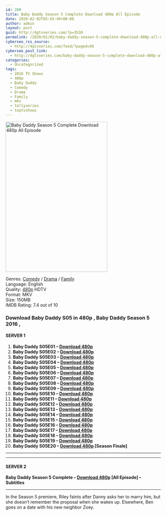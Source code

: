```yaml
---
id: 260
title: Baby Daddy Season 5 Complete Download 480p All Episode
date: 2020-02-02T05:43:49+00:00
author: admin
layout: post
guid: http://4gtvseries.com/?p=3530
permalink: /2020/02/02/baby-daddy-season-5-complete-download-480p-all-episode/
cyberseo_rss_source:
  - http://4gtvseries.com/feed/?paged=50
cyberseo_post_link:
  - http://4gtvseries.com/baby-daddy-season-5-complete-download-480p-all-episode/
categories:
  - Uncategorized
tags:
  - 2016 TV Shows
  - 480p
  - Baby Daddy
  - Comedy
  - Drama
  - Family
  - mkv
  - tellyseries
  - toptvshows
---
```

<img loading="lazy" class="aligncenter" src="https://4.bp.blogspot.com/-mSI8IazrpRk/XjZg9xG4JWI/AAAAAAAAAX8/eVMpArFSplkSpVr2Uw0xJv1MHlarmj0MQCK4BGAYYCw/s1600/Baby%2BDaddy%2BSeason%2B5.jpg" alt="Baby Daddy Season 5 Complete Download 480p All Episode" width="330" height="488" />

Genres: <a href="http://4gtvseries.com/tag/comedy/" data-wpel-link="internal">Comedy</a> /&nbsp;<a href="http://4gtvseries.com/tag/drama/" data-wpel-link="internal">Drama</a> / <a href="http://4gtvseries.com/tag/family/" data-wpel-link="internal">Family</a>  
Language: English  
Quality:&nbsp;<a href="http://4gtvseries.com/tag/480p/" data-wpel-link="internal">480p</a>&nbsp;HDTV  
Format: MKV  
Size: 150MB  
IMDB Rating: 7.4 out of 10

### **Download Baby Daddy S05 in 480p , Baby Daddy Season 5 2016 ,&nbsp;**

#### <span><strong>SERVER 1</strong></span>

  1. **Baby Daddy S05E01 – <a href="http://slink.dl480p.xyz/yfwWVkK9" data-wpel-link="external" target="_blank" rel="nofollow external noopener noreferrer" class="wpel-icon-left"><i class="wpel-icon fa fa-download" aria-hidden="true"></i>Download 480p</a>**
  2. **Baby Daddy S05E02 – <a href="http://slink.dl480p.xyz/MlYpmRw" data-wpel-link="external" target="_blank" rel="nofollow external noopener noreferrer" class="wpel-icon-left"><i class="wpel-icon fa fa-download" aria-hidden="true"></i>Download 480p</a>**
  3. **Baby Daddy S05E03 – <a href="http://slink.dl480p.xyz/ETOkR" data-wpel-link="external" target="_blank" rel="nofollow external noopener noreferrer" class="wpel-icon-left"><i class="wpel-icon fa fa-download" aria-hidden="true"></i>Download 480p</a>**
  4. **Baby Daddy S05E04 – <a href="http://slink.dl480p.xyz/u4yo" data-wpel-link="external" target="_blank" rel="nofollow external noopener noreferrer" class="wpel-icon-left"><i class="wpel-icon fa fa-download" aria-hidden="true"></i>Download 480p</a>**
  5. **Baby Daddy S05E05 – <a href="http://slink.dl480p.xyz/dcFl2wt7" data-wpel-link="external" target="_blank" rel="nofollow external noopener noreferrer" class="wpel-icon-left"><i class="wpel-icon fa fa-download" aria-hidden="true"></i>Download 480p</a>**
  6. **Baby Daddy S05E06 – <a href="http://slink.dl480p.xyz/mVjTwoRJ" data-wpel-link="external" target="_blank" rel="nofollow external noopener noreferrer" class="wpel-icon-left"><i class="wpel-icon fa fa-download" aria-hidden="true"></i>Download 480p</a>**
  7. **Baby Daddy S05E07 – <a href="http://slink.dl480p.xyz/1fvObO" data-wpel-link="external" target="_blank" rel="nofollow external noopener noreferrer" class="wpel-icon-left"><i class="wpel-icon fa fa-download" aria-hidden="true"></i>Download 480p</a>**
  8. **Baby Daddy S05E08 – <a href="http://slink.dl480p.xyz/3sFa" data-wpel-link="external" target="_blank" rel="nofollow external noopener noreferrer" class="wpel-icon-left"><i class="wpel-icon fa fa-download" aria-hidden="true"></i>Download 480p</a>**
  9. **Baby Daddy S05E09 – <a href="http://slink.dl480p.xyz/HuBHa" data-wpel-link="external" target="_blank" rel="nofollow external noopener noreferrer" class="wpel-icon-left"><i class="wpel-icon fa fa-download" aria-hidden="true"></i>Download 480p</a>**
 10. **Baby Daddy S05E10 – <a href="http://slink.dl480p.xyz/YSND" data-wpel-link="external" target="_blank" rel="nofollow external noopener noreferrer" class="wpel-icon-left"><i class="wpel-icon fa fa-download" aria-hidden="true"></i>Download 480p</a>**
 11. **Baby Daddy S05E11 – <a href="http://slink.dl480p.xyz/rfYKJeDl" data-wpel-link="external" target="_blank" rel="nofollow external noopener noreferrer" class="wpel-icon-left"><i class="wpel-icon fa fa-download" aria-hidden="true"></i>Download 480p</a>**
 12. **Baby Daddy S05E12 – <a href="http://slink.dl480p.xyz/QtL9" data-wpel-link="external" target="_blank" rel="nofollow external noopener noreferrer" class="wpel-icon-left"><i class="wpel-icon fa fa-download" aria-hidden="true"></i>Download 480p</a>**
 13. **Baby Daddy S05E13 – <a href="http://slink.dl480p.xyz/BTgwJ" data-wpel-link="external" target="_blank" rel="nofollow external noopener noreferrer" class="wpel-icon-left"><i class="wpel-icon fa fa-download" aria-hidden="true"></i>Download 480p</a>**
 14. **Baby Daddy S05E14 – <a href="http://slink.dl480p.xyz/k2Eg" data-wpel-link="external" target="_blank" rel="nofollow external noopener noreferrer" class="wpel-icon-left"><i class="wpel-icon fa fa-download" aria-hidden="true"></i>Download 480p</a>**
 15. **Baby Daddy S05E15 – <a href="http://slink.dl480p.xyz/l5GmZsmS" data-wpel-link="external" target="_blank" rel="nofollow external noopener noreferrer" class="wpel-icon-left"><i class="wpel-icon fa fa-download" aria-hidden="true"></i>Download 480p</a>**
 16. **Baby Daddy S05E16 – <a href="http://slink.dl480p.xyz/RFJVhKxL" data-wpel-link="external" target="_blank" rel="nofollow external noopener noreferrer" class="wpel-icon-left"><i class="wpel-icon fa fa-download" aria-hidden="true"></i>Download 480p</a>**
 17. **Baby Daddy S05E17 – <a href="http://slink.dl480p.xyz/473Q" data-wpel-link="external" target="_blank" rel="nofollow external noopener noreferrer" class="wpel-icon-left"><i class="wpel-icon fa fa-download" aria-hidden="true"></i>Download 480p</a>**
 18. **Baby Daddy S05E18 – <a href="http://slink.dl480p.xyz/HWENZoIy" data-wpel-link="external" target="_blank" rel="nofollow external noopener noreferrer" class="wpel-icon-left"><i class="wpel-icon fa fa-download" aria-hidden="true"></i>Download 480p</a>**
 19. **Baby Daddy S05E19 – <a href="http://slink.dl480p.xyz/0hSM" data-wpel-link="external" target="_blank" rel="nofollow external noopener noreferrer" class="wpel-icon-left"><i class="wpel-icon fa fa-download" aria-hidden="true"></i>Download 480p</a>**
 20. **Baby Daddy S05E20 – <a href="http://slink.dl480p.xyz/vgbTh" data-wpel-link="external" target="_blank" rel="nofollow external noopener noreferrer" class="wpel-icon-left"><i class="wpel-icon fa fa-download" aria-hidden="true"></i>Download 480p</a> [Season Finale]**

* * *

* * *

#### <span><strong>SERVER 2</strong></span>

**Baby Daddy Season 5 Complete – <a href="http://dl480p.xyz/3948/" data-wpel-link="external" target="_blank" rel="nofollow external noopener noreferrer" class="wpel-icon-left"><i class="wpel-icon fa fa-download" aria-hidden="true"></i>Download 480p</a> [All Episode] – Subtitles**

* * *

In the Season 5 premiere, Riley faints after Danny asks her to marry him, but she doesn’t remember the proposal when she wakes up. Elsewhere, Ben goes on a date with his new neighbor Zoey.

<div align="center">
</div>